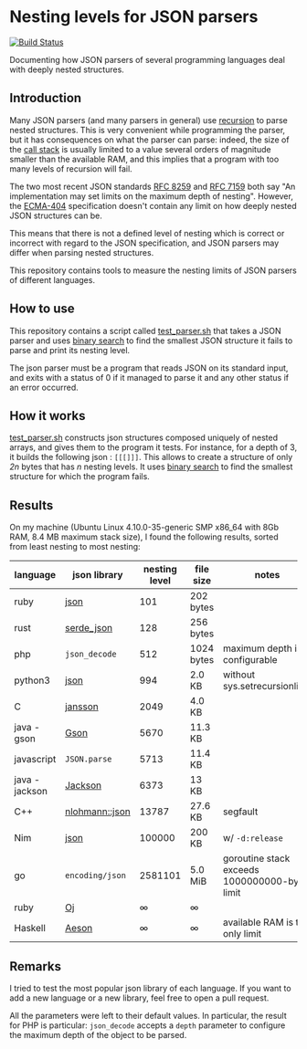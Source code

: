 # Nesting levels for JSON parsers
[![Build Status](https://travis-ci.org/lovasoa/bad_json_parsers.svg?branch=master)](https://travis-ci.org/lovasoa/bad_json_parsers)

Documenting how JSON parsers of several programming languages deal with deeply nested structures.

## Introduction

Many JSON parsers (and many parsers in general) use [recursion](https://en.wikipedia.org/wiki/Recursion_(computer_science))
to parse nested structures.
This is very convenient while programming the parser, but it has consequences on what the parser can parse:
indeed, the size of the [call stack](https://en.wikipedia.org/wiki/Call_stack) is usually limited to a value several orders of magnitude smaller
than the available RAM, and this implies that a program with too many levels of recursion will fail.

The two most recent JSON standards [RFC 8259](https://tools.ietf.org/html/rfc8259) and [RFC 7159](https://tools.ietf.org/html/rfc7159) both say "An implementation may set limits on the maximum depth of nesting". 
However, the [ECMA-404](http://www.ecma-international.org/publications/files/ECMA-ST/ECMA-404.pdf) specification
doesn't contain any limit on how deeply nested JSON structures can be. 

This means that there is not a defined level of nesting which is correct or incorrect with regard to the JSON specification, and JSON parsers may differ when parsing nested structures.

This repository contains tools to measure the nesting limits of JSON parsers of different languages.

## How to use

This repository contains a script called [test_parser.sh](test_parser.sh) that takes a JSON parser and uses [binary search](https://en.wikipedia.org/wiki/Binary_search_algorithm) to find the smallest JSON structure it fails to parse and print its nesting level.

The json parser must be a program that reads JSON on its standard input, and exits with a status of 0 if it managed to parse it and any other status if an error occurred.

## How it works

[test_parser.sh](test_parser.sh) constructs json structures composed uniquely of nested arrays, and gives them to the program it tests. For instance, for a depth of 3, it builds the following json : `[[[]]]`. This allows to create a structure of only *2n* bytes that has *n* nesting levels.
It uses [binary search](https://en.wikipedia.org/wiki/Binary_search_algorithm) to find the smallest structure for which the program fails.

## Results

On my machine (Ubuntu Linux 4.10.0-35-generic SMP x86_64 with 8Gb RAM, 8.4 MB maximum stack size),
I found the following results, sorted from least nesting to most nesting:

language        | json library                                                | nesting level | file size     | notes                         |
----------------| ----------------------------------------------------------- | ------------- | ------------- | ----------------------------- |
ruby            | [json](https://rubygems.org/gems/json/versions/1.8.3)       | 101           | 202 bytes     |
rust            | [serde_json](https://docs.serde.rs/serde_json/)             | 128           | 256 bytes     |
php             | `json_decode`                                               | 512           | 1024 bytes    | maximum depth is configurable |
python3         | [json](https://docs.python.org/3/library/json.html)         | 994           | 2.0 KB        | without sys.setrecursionlimit
C               | [jansson](https://jansson.readthedocs.io/)                  | 2049          | 4.0 KB        | 
java - gson     | [Gson](https://github.com/google/gson)                      | 5670          | 11.3 KB       |
javascript      | `JSON.parse`                                                | 5713          | 11.4 KB       |
java - jackson  | [Jackson](https://github.com/FasterXML/jackson-core)        | 6373          | 13   KB       |
C++             | [nlohmann::json](https://github.com/nlohmann/json)          | 13787         | 27.6 KB       | segfault
Nim             | [json](https://nim-lang.org/docs/json.html)                 | 100000        | 200 KB        | w/ `-d:release`
go              | `encoding/json`                                             | 2581101       | 5.0 MiB       | goroutine stack exceeds 1000000000-byte limit
ruby            | [Oj](https://github.com/ohler55/oj)                         | ∞             | ∞             |
Haskell         | [Aeson](https://hackage.haskell.org/package/aeson)          | ∞             | ∞             | available RAM is the only limit


## Remarks

I tried to test the most popular json library of each language. If you want to add a new language or a new library,
feel free to open a pull request.

All the parameters were left to their default values. In particular, the result
for PHP is particular: `json_decode` accepts a `depth` parameter to configure
the maximum depth of the object to be parsed.
